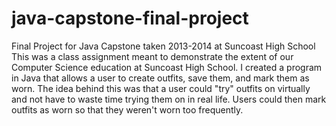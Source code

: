# java-capstone-final-project
Final Project for Java Capstone taken 2013-2014 at Suncoast High School
This was a class assignment meant to demonstrate the extent of our Computer Science education at Suncoast High School.
I created a program in Java that allows a user to create outfits, save them, and mark them as worn.
The idea behind this was that a user could "try" outfits on virtually and not have to waste time trying them on in real life.
Users could then mark outfits as worn so that they weren't worn too frequently.
